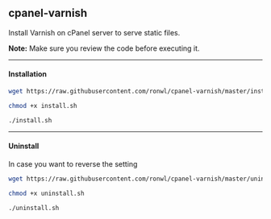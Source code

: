 ## cpanel-varnish

Install Varnish on cPanel server to serve static files.

**Note:** Make sure you review the code before executing it.

---

#### Installation

````bash
wget https://raw.githubusercontent.com/ronwl/cpanel-varnish/master/install.sh
````

````bash
chmod +x install.sh
````

````bash
./install.sh
````

---

#### Uninstall

In case you want to reverse the setting

````bash
wget https://raw.githubusercontent.com/ronwl/cpanel-varnish/master/uninstall.sh
````

````bash
chmod +x uninstall.sh
````

````bash
./uninstall.sh
